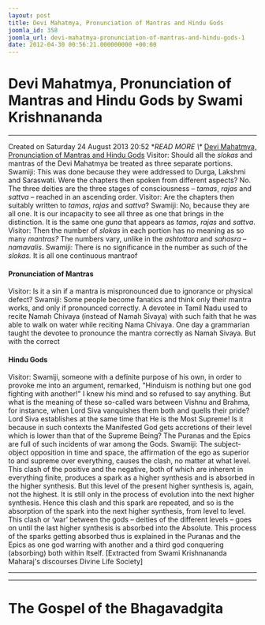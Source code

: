 ```yaml
---
layout: post
title: Devi Mahatmya, Pronunciation of Mantras and Hindu Gods
joomla_id: 358
joomla_url: devi-mahatmya-pronunciation-of-mantras-and-hindu-gods-1
date: 2012-04-30 00:56:21.000000000 +00:00
---
```

# Devi Mahatmya, Pronunciation of Mantras and Hindu Gods by Swami Krishnananda
* * *
Created on Saturday 24 August 2013 20:52
**READ MORE \\\** [Devi Mahatmya, Pronunciation of Mantras and Hindu Gods](http://www.swami-krishnananda.org/disc/disc_131.html)
Visitor: Should all the _slokas_ and mantras of the Devi Mahatmya be treated as three separate portions.
Swamiji: This was done because they were addressed to Durga, Lakshmi and Saraswati. Were the chapters then spoken from different aspects? No. The three deities are the three stages of consciousness – _tamas_, _rajas_ and _sattva_ – reached in an ascending order.
Visitor: Are the chapters then suitably written to _tamas_, _rajas_ and _sattva_?
Swamiji: No, because they are all one. It is our incapacity to see all three as one that brings in the distinction. It is the same one _guna_ that appears as _tamas_, _rajas_ and _sattva_.
Visitor: Then the number of _slokas_ in each portion has no meaning as so many _mantras?_ The numbers vary, unlike in the _ashtottara_ and _sahasra_ – _namavalis_.
Swamiji: There is no significance in the number as such of the _slokas._ It is all one continuous mantraof
#### Pronunciation of Mantras
Visitor: Is it a sin if a mantra is mispronounced due to ignorance or physical defect?
Swamiji: Some people become fanatics and think only their mantra works, and only if pronounced correctly. A devotee in Tamil Nadu used to recite Namah Chivaya (instead of Namah Sivaya) with such faith that he was able to walk on water while reciting Nama Chivaya. One day a grammarian taught the devotee to pronounce the mantra correctly as Namah Sivaya. But with the correct
#### Hindu Gods
Visitor: Swamiji, someone with a definite purpose of his own, in order to provoke me into an argument, remarked, "Hinduism is nothing but one god fighting with another!" I knew his mind and so refused to say anything. But what is the meaning of these so-called wars between Vishnu and Brahma, for instance, when Lord Siva vanquishes them both and quells their pride? Lord Siva establishes at the same time that He is the Most Supreme! Is it because in such contexts the Manifested God gets accretions of their level which is lower than that of the Supreme Being? The Puranas and the Epics are full of such incidents of war among the Gods.
Swamiji: The subject-object opposition in time and space, the affirmation of the ego as superior to and supreme over everything, causes the clash, no matter at what level. This clash of the positive and the negative, both of which are inherent in everything finite, produces a spark as a higher synthesis and is absorbed in the higher synthesis. But this level of the present higher synthesis is, again, not the highest. It is still only in the process of evolution into the next higher synthesis. Hence this clash and this spark are repeated, and so is the absorption of the spark into the next higher synthesis, from level to level. This clash or ‘war’ between the gods – deities of the different levels – goes on until the last higher synthesis is absorbed into the Absolute. This process of the sparks getting absorbed thus is explained in the Puranas and the Epics as one god warring with another and a third god conquering (absorbing) both within Itself.
[Extracted from Swami Krishnananda Maharaj's discourses Divine Life Society]
* * *
* * *
# The Gospel of the Bhagavadgita

